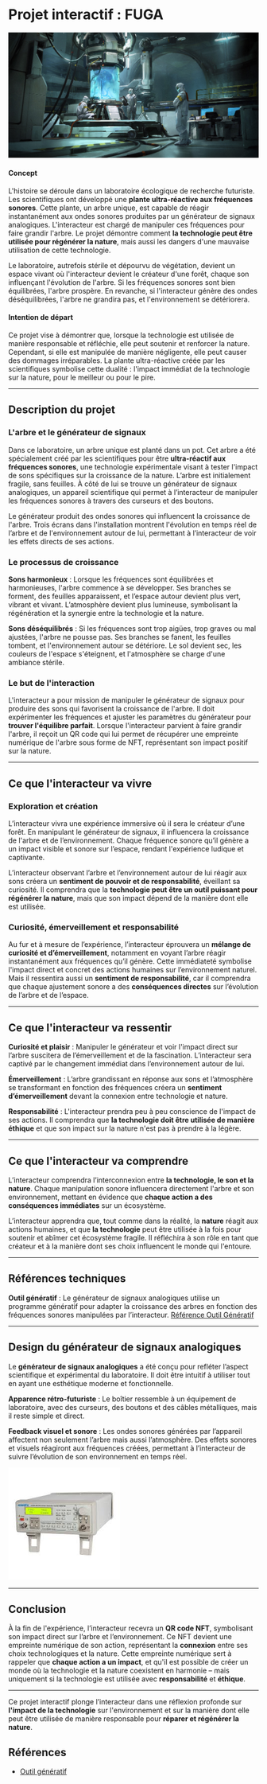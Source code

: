 # Projet interactif : **FUGA**

![lab](../../Assets/Images/synopsis/lab-synopsis.jpg)

#### **Concept**
L'histoire se déroule dans un laboratoire écologique de recherche futuriste. Les scientifiques ont développé une **plante ultra-réactive aux fréquences sonores**. Cette plante, un arbre unique, est capable de réagir instantanément aux ondes sonores produites par un générateur de signaux analogiques. L'interacteur est chargé de manipuler ces fréquences pour faire grandir l'arbre. Le projet démontre comment **la technologie peut être utilisée pour régénérer la nature**, mais aussi les dangers d'une mauvaise utilisation de cette technologie.

Le laboratoire, autrefois stérile et dépourvu de végétation, devient un espace vivant où l'interacteur devient le créateur d'une forêt, chaque son influençant l'évolution de l'arbre. Si les fréquences sonores sont bien équilibrées, l'arbre prospère. En revanche, si l'interacteur génère des ondes déséquilibrées, l'arbre ne grandira pas, et l'environnement se détériorera.

#### **Intention de départ**
Ce projet vise à démontrer que, lorsque la technologie est utilisée de manière responsable et réfléchie, elle peut soutenir et renforcer la nature. Cependant, si elle est manipulée de manière négligente, elle peut causer des dommages irréparables. La plante ultra-réactive créée par les scientifiques symbolise cette dualité : l'impact immédiat de la technologie sur la nature, pour le meilleur ou pour le pire.

---

## **Description du projet**

### **L'arbre et le générateur de signaux**
Dans ce laboratoire, un arbre unique est planté dans un pot. Cet arbre a été spécialement créé par les scientifiques pour être **ultra-réactif aux fréquences sonores**, une technologie expérimentale visant à tester l'impact de sons spécifiques sur la croissance de la nature. L’arbre est initialement fragile, sans feuilles. À côté de lui se trouve un générateur de signaux analogiques, un appareil scientifique qui permet à l’interacteur de manipuler les fréquences sonores à travers des curseurs et des boutons.

Le générateur produit des ondes sonores qui influencent la croissance de l'arbre. Trois écrans dans l'installation montrent l'évolution en temps réel de l’arbre et de l'environnement autour de lui, permettant à l’interacteur de voir les effets directs de ses actions.

### **Le processus de croissance**
 **Sons harmonieux** : Lorsque les fréquences sont équilibrées et harmonieuses, l'arbre commence à se développer. Ses branches se forment, des feuilles apparaissent, et l’espace autour devient plus vert, vibrant et vivant. L’atmosphère devient plus lumineuse, symbolisant la régénération et la synergie entre la technologie et la nature.
  
 **Sons déséquilibrés** : Si les fréquences sont trop aigües, trop graves ou mal ajustées, l'arbre ne pousse pas. Ses branches se fanent, les feuilles tombent, et l'environnement autour se détériore. Le sol devient sec, les couleurs de l'espace s'éteignent, et l'atmosphère se charge d'une ambiance stérile.

### **Le but de l'interaction**
L'interacteur a pour mission de manipuler le générateur de signaux pour produire des sons qui favorisent la croissance de l'arbre. Il doit expérimenter les fréquences et ajuster les paramètres du générateur pour **trouver l'équilibre parfait**. Lorsque l'interacteur parvient à faire grandir l'arbre, il reçoit un QR code qui lui permet de récupérer une empreinte numérique de l'arbre sous forme de NFT, représentant son impact positif sur la nature.

---

## **Ce que l'interacteur va vivre**

### **Exploration et création**
L’interacteur vivra une expérience immersive où il sera le créateur d’une forêt. En manipulant le générateur de signaux, il influencera la croissance de l'arbre et de l’environnement. Chaque fréquence sonore qu’il génère a un impact visible et sonore sur l’espace, rendant l'expérience ludique et captivante.

L’interacteur observant l’arbre et l’environnement autour de lui réagir aux sons créera un **sentiment de pouvoir et de responsabilité**, éveillant sa curiosité. Il comprendra que la **technologie peut être un outil puissant pour régénérer la nature**, mais que son impact dépend de la manière dont elle est utilisée.

### **Curiosité, émerveillement et responsabilité**
Au fur et à mesure de l’expérience, l’interacteur éprouvera un **mélange de curiosité et d’émerveillement**, notamment en voyant l’arbre réagir instantanément aux fréquences qu’il génère. Cette immédiateté symbolise l'impact direct et concret des actions humaines sur l’environnement naturel. Mais il ressentira aussi un **sentiment de responsabilité**, car il comprendra que chaque ajustement sonore a des **conséquences directes** sur l’évolution de l’arbre et de l’espace.

---

## **Ce que l'interacteur va ressentir**

 **Curiosité et plaisir** : Manipuler le générateur et voir l'impact direct sur l’arbre suscitera de l’émerveillement et de la fascination. L’interacteur sera captivé par le changement immédiat dans l’environnement autour de lui.
  
 **Émerveillement** : L’arbre grandissant en réponse aux sons et l’atmosphère se transformant en fonction des fréquences créera un **sentiment d’émerveillement** devant la connexion entre technologie et nature.
  
 **Responsabilité** : L'interacteur prendra peu à peu conscience de l'impact de ses actions. Il comprendra que **la technologie doit être utilisée de manière éthique** et que son impact sur la nature n'est pas à prendre à la légère.

---

## **Ce que l'interacteur va comprendre**

L’interacteur comprendra l’interconnexion entre **la technologie, le son et la nature**. Chaque manipulation sonore influencera directement l'arbre et son environnement, mettant en évidence que **chaque action a des conséquences immédiates** sur un écosystème. 

L’interacteur apprendra que, tout comme dans la réalité, la **nature** réagit aux actions humaines, et que **la technologie** peut être utilisée à la fois pour soutenir et abîmer cet écosystème fragile. Il réfléchira à son rôle en tant que créateur et à la manière dont ses choix influencent le monde qui l'entoure.

---

## **Références techniques**

 **Outil génératif** : Le générateur de signaux analogiques utilise un programme génératif pour adapter la croissance des arbres en fonction des fréquences sonores manipulées par l’interacteur. [Référence Outil Génératif](https://assetstore.unity.com/packages/tools/modeling/treegen-2023-procedural-tree-generator-244180)

---

## **Design du générateur de signaux analogiques**

Le **générateur de signaux analogiques** a été conçu pour refléter l’aspect scientifique et expérimental du laboratoire. Il doit être intuitif à utiliser tout en ayant une esthétique moderne et fonctionnelle.

 **Apparence rétro-futuriste** : Le boîtier ressemble à un équipement de laboratoire, avec des curseurs, des boutons et des câbles métalliques, mais il reste simple et direct.
  
**Feedback visuel et sonore** : Les ondes sonores générées par l’appareil affectent non seulement l’arbre mais aussi l’atmosphère. Des effets sonores et visuels réagiront aux fréquences créées, permettant à l’interacteur de suivre l’évolution de son environnement en temps réel.

![generateur](../../Assets/Images/synopsis/inspi-synthe.jpeg)

---

## **Conclusion**

À la fin de l'expérience, l’interacteur recevra un **QR code NFT**, symbolisant son impact direct sur l’arbre et l’environnement. Ce NFT devient une empreinte numérique de son action, représentant la **connexion** entre ses choix technologiques et la nature. Cette empreinte numérique sert à rappeler que **chaque action a un impact**, et qu'il est possible de créer un monde où la technologie et la nature coexistent en harmonie – mais uniquement si la technologie est utilisée avec **responsabilité** et **éthique**.

---

Ce projet interactif plonge l’interacteur dans une réflexion profonde sur **l'impact de la technologie** sur l'environnement et sur la manière dont elle peut être utilisée de manière responsable pour **réparer et régénérer la nature**.





## Références

* [Outil génératif](https://assetstore.unity.com/packages/tools/modeling/treegen-2023-procedural-tree-generator-244180)
